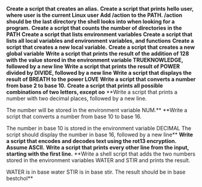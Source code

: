 **Create a script that creates an alias.**
**Create a script that prints hello user, where user is the current Linux user**
**Add /action to the PATH. /action should be the last directory the shell looks into when looking for a program.**
**Create a script that counts the number of directories in the PATH**
**Create a script that lists environment variables**
**Create a script that lists all local variables and environment variables, and functions**
**Create a script that creates a new local variable.**
**Create a script that creates a new global variable**
**Write a script that prints the result of the addition of 128 with the value stored in the environment variable TRUEKNOWLEDGE, followed by a new line**
**Write a script that prints the result of POWER divided by DIVIDE, followed by a new line**
**Write a script that displays the result of BREATH to the power LOVE**
**Write a script that converts a number from base 2 to base 10.**
**Create a script that prints all possible combinations of two letters, except oo**
**Write a script that prints a number with two decimal places, followed by a new line.

The number will be stored in the environment variable NUM.**
**Write a script that converts a number from base 10 to base 16.

The number in base 10 is stored in the environment variable DECIMAL
The script should display the number in base 16, followed by a new line**
**Write a script that encodes and decodes text using the rot13 encryption. Assume ASCII.**
**Write a script that prints every other line from the input, starting with the first line.**
**Write a shell script that adds the two numbers stored in the environment variables WATER and STIR and prints the result.

WATER is in base water
STIR is in base stir.
The result should be in base bestchol**
